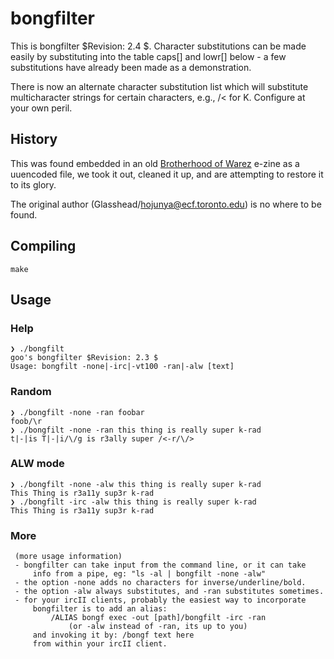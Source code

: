 # bongfilter

This is bongfilter $Revision: 2.4 $.  Character substitutions can
 be made easily by substituting into the table caps[] and lowr[]
 below - a few substitutions have already been made as a
 demonstration.

  There is now an alternate character substitution list which will
 substitute multicharacter strings for certain characters, e.g.,
 /< for K.  Configure at your own peril.

## History

This was found embedded in an old [Brotherhood of Warez](http://www.textfiles.com/magazines/BOW/bow5.txt) e-zine as a uuencoded file, we took it out, cleaned it up, and are attempting to restore it to its glory.

The original author (Glasshead/hojunya@ecf.toronto.edu) is no where to be found.

## Compiling

```shell
make
```

## Usage

### Help

```shell
❯ ./bongfilt
goo's bongfilter $Revision: 2.3 $
Usage: bongfilt -none|-irc|-vt100 -ran|-alw [text]
```

### Random

```shell
❯ ./bongfilt -none -ran foobar
foob/\r
❯ ./bongfilt -none -ran this thing is really super k-rad
t|-|is T|-|i/\/g is r3ally super /<-r/\/>
```

### ALW mode

```shell
❯ ./bongfilt -none -alw this thing is really super k-rad
This Thing is r3a11y sup3r k-rad
❯ ./bongfilt -irc -alw this thing is really super k-rad
This Thing is r3a11y sup3r k-rad
```

### More

```
 (more usage information)
 - bongfilter can take input from the command line, or it can take
     info from a pipe, eg: "ls -al | bongfilt -none -alw"
 - the option -none adds no characters for inverse/underline/bold.
 - the option -alw always substitutes, and -ran substitutes sometimes.
 - for your ircII clients, probably the easiest way to incorporate
     bongfilter is to add an alias:
         /ALIAS bongf exec -out [path]/bongfilt -irc -ran
             (or -alw instead of -ran, its up to you)
     and invoking it by: /bongf text here
     from within your ircII client.
```
